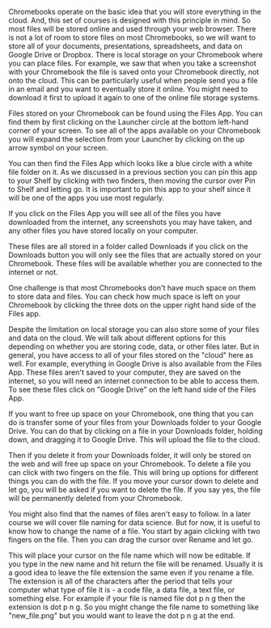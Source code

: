 Chromebooks operate on the basic idea that you will store everything in the cloud. And, this set of courses is designed with this principle in mind. So most files will be stored online and used through your web browser. There is not a lot of room to store files on most Chromebooks, so we will want to store all of your documents, presentations, spreadsheets, and data on Google Drive or Dropbox. There is local storage on your Chromebook where you can place files. For example, we saw that when you take a screenshot with your Chromebook the file is saved onto your Chromebook directly, not onto the cloud. This can be particularly useful when people send you a file in an email and you want to eventually store it online. You might need to download it first to upload it again to one of the online file storage systems. 

Files stored on your Chromebook can be found using the Files App. 
You can find them by first clicking on the Launcher circle at the bottom left-hand corner of your screen. To see all of the apps available on your Chromebook you will expand the selection from your Launcher by clicking on the up arrow symbol on your screen. 

You can then find the Files App which looks like a blue circle with a white file folder on it. As we discussed in a previous section you can pin this app to your Shelf by clicking with two finders, then moving the cursor over Pin to Shelf and letting go. It is important to pin this app to your shelf since it will be one of the apps you use most regularly. 

If you click on the Files App you will see all of the files you have downloaded from the internet, any screenshots you may have taken, and any other files you have stored locally on your computer. 


These files are all stored in a folder called Downloads if you click on the Downloads button you will only see the files that are actually stored on your Chromebook. These files will be available whether you are connected to the internet or not. 


One challenge is that most Chromebooks don't have much space on them to store data and files. You can check how much space is left on your Chromebook by clicking the three dots on the upper right hand side of the Files app. 

Despite the limitation on local storage you can also store some of your files and data on the cloud. We will talk about different options for this depending on whether you are storing code, data, or other files later. But in general, you have access to all of your files stored on the "cloud" here as well. For example, everything in Google Drive is also available from the Files App. These files aren't saved to your computer, they are saved on the internet, so you will need an internet connection to be able to access them. To see these files click on "Google Drive" on the left hand side of the Files App. 

If you want to free up space on your Chromebook, one thing that you can do is transfer some of your files from your Downloads folder to your Google Drive. You can do that by clicking on a file in your Downloads folder, holding down, and dragging it to Google Drive. This will upload the file to the cloud.

Then if you delete it from your Downloads folder, it will only be stored on the web and will free up space on your Chromebook. To delete a file you can click with two fingers on the file. This will bring up options for different things you can do with the file. If you move your cursor down to delete and let go, you will be asked if you want to delete the file. If you say yes, the file will be permanently deleted from your Chromebook. 

You might also find that the names of files aren't easy to follow. In a later course we will cover file naming for data science. But for now, it is useful to know how to change the name of a file. You start by again clicking with two fingers on the file. Then you can drag the cursor over Rename and let go.

This will place your cursor on the file name which will now be editable. If you type in the new name and hit return the file will be renamed. Usually it is a good idea to leave the file extension the same even if you rename a file. The extension is all of the characters after the period that tells your computer what type of file it is - a code file, a data file, a text file, or something else. For example if your file is named file dot p n g then the extension is dot p n g. So you might change the file name to something like "new_file.png" but you would want to leave the dot p n g at the end. 